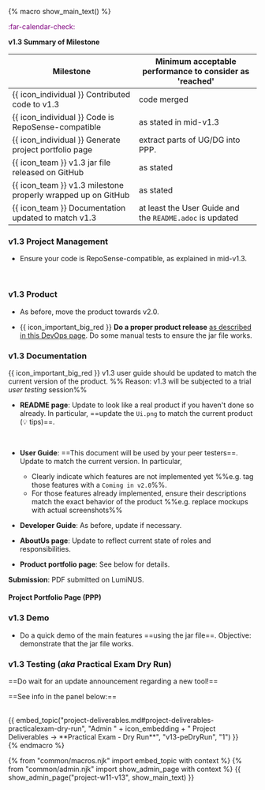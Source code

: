 {% macro show_main_text() %}
<div id="main">

<div id="title">

</div>
<div id="body">

<p class="lead" style="color: purple"><md>:far-calendar-check: <include src="project-timeline.md#v13-overview" inline /></md></p>



**v1.3 Summary of Milestone**

Milestone | Minimum acceptable performance to consider as 'reached'
--------- | -------------------------------------------------------
{{ icon_individual }} Contributed code to v1.3 | code merged
{{ icon_individual }} Code is RepoSense-compatible | as stated in mid-v1.3
{{ icon_individual }} Generate project portfolio page | extract parts of UG/DG into PPP.
{{ icon_team }} v1.3 jar file released on GitHub | as stated
{{ icon_team }} v1.3 milestone properly wrapped up on GitHub | as stated
{{ icon_team }} Documentation updated to match v1.3 | at least the User Guide and the `README.adoc` is updated

### v1.3 Project Management

* Ensure your code is RepoSense-compatible, <trigger trigger="click" for="modal:v13-reposense">as explained in mid-v1.3</trigger>.

<modal large title="Admin {{ icon_embedding }} Project → v1.3 (extract)" id="modal:v13-reposense">
  <include src="reposenseCompatibility.md" />
</modal>

### v1.3 Product

* As before, move the product towards v2.0.

* {{ icon_important_big_red }} **Do a <tooltip content="resulting in a jar file on GitHub that can be downloaded by potential users">proper product release</tooltip>** [as described in this DevOps page](https://github.com/nusCS2113-AY1920S1/addressbook-level3/blob/master/docs/DevOps.adoc#5-making-a-release). Do some manual tests to ensure the jar file works.

### v1.3 Documentation

<tip-box>

{{ icon_important_big_red }} v1.3 user guide should be updated to match the current version of the product. %%&nbsp;Reason: v1.3 will be subjected to a trial _user testing_ session%%

</tip-box>

* **README page**: Update to look like a real product if you haven't done so already. In particular, ==update the `Ui.png` to match the current product (<trigger trigger="click" for="modal:v13-tipsForProductScreenshot">:bulb: tips</trigger>)==.

<modal large title="Admin → Project Deliverables → Website" id="modal:v13-tipsForProductScreenshot">
  <include src="project-deliverables.md#tips-for-product-screenshot"/>
</modal>
  
* **User Guide**: ==This document will be used by your peer testers==. Update to match the current version. In particular,
  * Clearly indicate which features are not implemented yet %%e.g. tag those features with a `Coming in v2.0`%%.
  * For those features already implemented, ensure their descriptions match the exact behavior of the product %%e.g. replace mockups with actual screenshots%%
 
* **Developer Guide**: As before, update if necessary.
  
* **AboutUs page**: Update to reflect current state of roles and responsibilities.  

* **Product portfolio page**: See below for details.

**Submission**: PDF submitted on LumiNUS.

#### Project Portfolio Page (PPP)
<include src="project-deliverables.md#project-deliverables-ppp"/>

### v1.3 Demo

* Do a quick demo of the main features ==using the jar file==. Objective: demonstrate that the jar file works.


### v1.3 Testing (_aka_ Practical Exam Dry Run)

==Do wait for an update announcement regarding a new tool!==

==See info in the panel below:==  

<br>
{{ embed_topic("project-deliverables.md#project-deliverables-practicalexam-dry-run", "Admin " + icon_embedding + " Project Deliverables → **Practical Exam - Dry Run**", "v13-peDryRun", "1") }}


</div>
</div>
{% endmacro %}

{% from "common/macros.njk" import embed_topic with context %}
{% from "common/admin.njk" import show_admin_page with context %}
{{ show_admin_page("project-w11-v13", show_main_text) }}